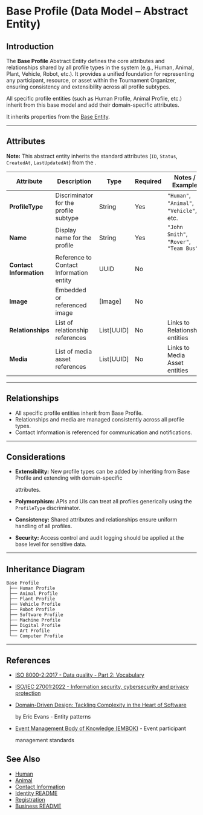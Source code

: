 # **Base Profile** (Data Model – Abstract Entity)

## **Introduction**

The **Base Profile** Abstract Entity defines the core attributes and relationships shared by all profile types in the
system (e.g., Human, Animal, Plant, Vehicle, Robot, etc.). It provides a unified foundation for representing any
participant, resource, or asset within the Tournament Organizer, ensuring consistency and extensibility across all
profile subtypes.

All specific profile entities (such as Human Profile, Animal Profile, etc.) inherit from this base model and add their
domain-specific attributes.

It inherits properties from the [Base Entity](../../foundation/base_entity.md).

---

## **Attributes**

**Note:** This abstract entity inherits the standard attributes (`ID`, `Status`, `CreatedAt`, `LastUpdatedAt`) from the
.

| Attribute               | Description                             | Type       | Required | Notes / Example                          |
| ----------------------- | --------------------------------------- | ---------- | -------- | ---------------------------------------- |
| **ProfileType**         | Discriminator for the profile subtype   | String     | Yes      | `"Human"`, `"Animal"`, `"Vehicle"`, etc. |
| **Name**                | Display name for the profile            | String     | Yes      | `"John Smith"`, `"Rover"`, `"Team Bus"`  |
| **Contact Information** | Reference to Contact Information entity | UUID       | No       |                                          |
| **Image**               | Embedded or referenced image            | [Image]    | No       |                                          |
| **Relationships**       | List of relationship references         | List[UUID] | No       | Links to Relationship entities           |
| **Media**               | List of media asset references          | List[UUID] | No       | Links to Media Asset entities            |

---

## **Relationships**

- All specific profile entities inherit from Base Profile.
- Relationships and media are managed consistently across all profile types.
- Contact Information is referenced for communication and notifications.

---

## **Considerations**

- **Extensibility:** New profile types can be added by inheriting from Base Profile and extending with domain-specific

  attributes.

- **Polymorphism:** APIs and UIs can treat all profiles generically using the `ProfileType` discriminator.
- **Consistency:** Shared attributes and relationships ensure uniform handling of all profiles.
- **Security:** Access control and audit logging should be applied at the base level for sensitive data.

---

## **Inheritance Diagram**

```text
Base Profile
 ├── Human Profile
 ├── Animal Profile
 ├── Plant Profile
 ├── Vehicle Profile
 ├── Robot Profile
 ├── Software Profile
 ├── Machine Profile
 ├── Digital Profile
 ├── Art Profile
 └── Computer Profile

```

---

## References

- [ISO 8000-2:2017 - Data quality - Part 2: Vocabulary](https://www.iso.org/standard/36326.html)
- [ISO/IEC 27001:2022 - Information security, cybersecurity and privacy protection](https://www.iso.org/standard/27001)
- [Domain-Driven Design: Tackling Complexity in the Heart of Software](https://www.amazon.com/Domain-Driven-Design-Tackling-Complexity-Software/dp/0321125215)

  by Eric Evans - Entity patterns

- [Event Management Body of Knowledge (EMBOK)](https://www.embok.org/index.php/embok-model) - Event participant

  management standards

## See Also

- [Human](../../identity/profile/human.md)
- [Animal](../../identity/profile/animal.md)
- [Contact Information](../../identity/contact_information.md)
- [Identity README](../../identity/README.md)
- [Registration](../../registration/registration.md)
- [Business README](../../README.md)
